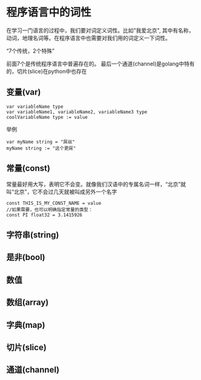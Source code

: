 # 程序语言中的词性

在学习一门语言的过程中，我们要对词定义词性。比如"我爱北京", 其中有名称，动词，地理名词等。在程序语言中也需要对我们用的词定义一下词性。


“7个传统，2个特殊”

前面7个是传统程序语言中普遍存在的。 最后一个通道(channel)是golang中特有的，切片(slice)在python中也存在


## 变量(var)

    var variableName type
    var variableName1, variableName2, variableName3 type
    coolVariableName type := value

举例

    var myName string = "屌丝" 
    myName string := "这个更屌"

## 常量(const)

常量最好用大写，表明它不会变。就像我们汉语中的专属名词一样，“北京”就叫“北京”，它不会过几天就被叫成另外一个名字

    const THIS_IS_MY_CONST_NAME = value
    //如果需要，也可以明确指定常量的类型：
    const PI float32 = 3.1415926


## 字符串(string)

## 是非(bool)

## 数值

## 数组(array)

## 字典(map)

## 切片(slice)

## 通道(channel)

